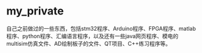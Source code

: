 # my_private
自己之前做过的一些东西，包括stm32程序、Arduino程序、FPGA程序、matlab程序、python程序、汇编语言程序，以及还有一些java网页程序、模电的multisim仿真文件、AD绘制板子的文件、QT项目、C++练习程序等。
